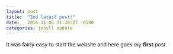 ```yaml
---
layout: post
title:  "2nd latest post!"
date:   2016-11-06 21:30:27 -0500
categories: jekyll update
---
```

It was fairly easy to start the website and here goes my **first** post. 